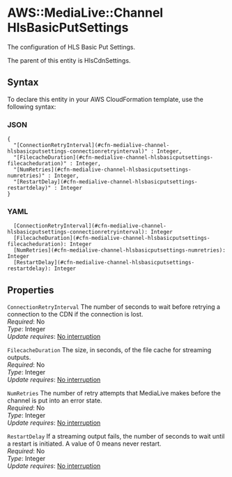 # AWS::MediaLive::Channel HlsBasicPutSettings<a name="aws-properties-medialive-channel-hlsbasicputsettings"></a>

The configuration of HLS Basic Put Settings\.

The parent of this entity is HlsCdnSettings\.

## Syntax<a name="aws-properties-medialive-channel-hlsbasicputsettings-syntax"></a>

To declare this entity in your AWS CloudFormation template, use the following syntax:

### JSON<a name="aws-properties-medialive-channel-hlsbasicputsettings-syntax.json"></a>

```
{
  "[ConnectionRetryInterval](#cfn-medialive-channel-hlsbasicputsettings-connectionretryinterval)" : Integer,
  "[FilecacheDuration](#cfn-medialive-channel-hlsbasicputsettings-filecacheduration)" : Integer,
  "[NumRetries](#cfn-medialive-channel-hlsbasicputsettings-numretries)" : Integer,
  "[RestartDelay](#cfn-medialive-channel-hlsbasicputsettings-restartdelay)" : Integer
}
```

### YAML<a name="aws-properties-medialive-channel-hlsbasicputsettings-syntax.yaml"></a>

```
  [ConnectionRetryInterval](#cfn-medialive-channel-hlsbasicputsettings-connectionretryinterval): Integer
  [FilecacheDuration](#cfn-medialive-channel-hlsbasicputsettings-filecacheduration): Integer
  [NumRetries](#cfn-medialive-channel-hlsbasicputsettings-numretries): Integer
  [RestartDelay](#cfn-medialive-channel-hlsbasicputsettings-restartdelay): Integer
```

## Properties<a name="aws-properties-medialive-channel-hlsbasicputsettings-properties"></a>

`ConnectionRetryInterval` <a name="cfn-medialive-channel-hlsbasicputsettings-connectionretryinterval"></a>
The number of seconds to wait before retrying a connection to the CDN if the connection is lost\.  
_Required_: No  
_Type_: Integer  
_Update requires_: [No interruption](https://docs.aws.amazon.com/AWSCloudFormation/latest/UserGuide/using-cfn-updating-stacks-update-behaviors.html#update-no-interrupt)

`FilecacheDuration` <a name="cfn-medialive-channel-hlsbasicputsettings-filecacheduration"></a>
The size, in seconds, of the file cache for streaming outputs\.  
_Required_: No  
_Type_: Integer  
_Update requires_: [No interruption](https://docs.aws.amazon.com/AWSCloudFormation/latest/UserGuide/using-cfn-updating-stacks-update-behaviors.html#update-no-interrupt)

`NumRetries` <a name="cfn-medialive-channel-hlsbasicputsettings-numretries"></a>
The number of retry attempts that MediaLive makes before the channel is put into an error state\.  
_Required_: No  
_Type_: Integer  
_Update requires_: [No interruption](https://docs.aws.amazon.com/AWSCloudFormation/latest/UserGuide/using-cfn-updating-stacks-update-behaviors.html#update-no-interrupt)

`RestartDelay` <a name="cfn-medialive-channel-hlsbasicputsettings-restartdelay"></a>
If a streaming output fails, the number of seconds to wait until a restart is initiated\. A value of 0 means never restart\.  
_Required_: No  
_Type_: Integer  
_Update requires_: [No interruption](https://docs.aws.amazon.com/AWSCloudFormation/latest/UserGuide/using-cfn-updating-stacks-update-behaviors.html#update-no-interrupt)
